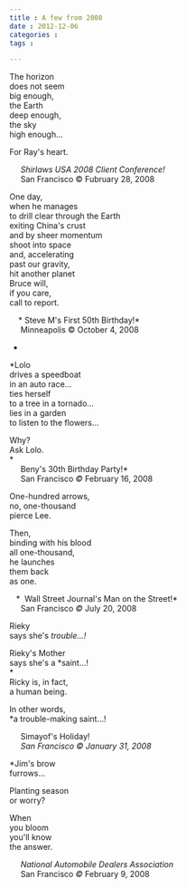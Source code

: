 ```yaml
---
title : A few from 2008
date : 2012-12-06
categories : 
tags : 

---
```


The horizon  
does not seem  
big enough,  
the Earth  
deep enough,  
the sky  
high enough...  
  
For Ray's heart.  
  
     *Shirlaws USA 2008 Client Conference!*  
     San Francisco © Fubruary 28, 2008  
  
  
  
One day,  
when he manages  
to drill clear through the Earth  
exiting China's crust  
and by sheer momentum  
shoot into space  
and, accelerating  
past our gravity,  
hit another planet  
Bruce will,  
if you care,  
call to report.  
  
    * Steve M's First 50th Birthday!*  
     Minneapolis © October 4, 2008  
  
*  
  
*Lolo  
drives a speedboat  
in an auto race...  
ties herself   
to a tree in a tornado...  
lies in a garden  
to listen to the flowers...  
  
Why?  
Ask Lolo.  
*  
     Beny's 30th Birthday Party!*  
     San Francisco *©* February 16, 2008  
  
  
  
  
One-hundred arrows,  
no, one-thousand  
pierce Lee.  
  
Then,  
binding with his blood  
all one-thousand,  
he launches   
them back  
as one.  
  
   *  Wall Street Journal's Man on the Street!*  
     San Francisco *©* July 20, 2008  
  
  
  
  
Rieky  
says she's *trouble...!*  
  
Rieky's Mother  
says she's a *saint...!  
*  
Ricky is, in fact,  
a human being.  
  
In other words,  
*a trouble-making saint...!  
  
     Simayof's Holiday!  
     *San Francisco © January 31, 2008*  
  
  
  
  
*Jim's brow  
furrows...  
  
Planting season  
or worry?  
  
When  
you bloom  
you'll know  
the answer.  
  
     *National Automobile Dealers Association*  
     San Francisco *©* February 9, 2008
